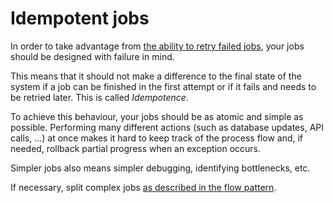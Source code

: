 # Idempotent jobs

In order to take advantage from [the ability to retry failed jobs](../guide/retrying-failing-jobs.md),
your jobs should be designed with failure in mind.

This means that it should not make a difference to the final state of the system if a job
can be finished in the first attempt or if it fails and needs to be retried later.
This is called *Idempotence*.

To achieve this behaviour, your jobs should be as atomic and simple as possible. Performing
many different actions (such as database updates, API calls, ...) at once makes it hard
to keep track of the process flow and, if needed, rollback partial progress when an
exception occurs.

Simpler jobs also means simpler debugging, identifying bottlenecks, etc.

If necessary, split complex jobs [as described in the flow pattern](./flows.md).
